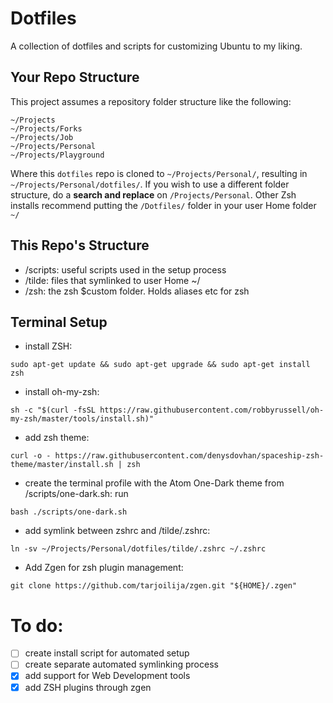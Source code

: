 # Dotfiles

A collection of dotfiles and scripts for customizing Ubuntu to my liking.

## Your Repo Structure
This project assumes a repository folder structure like the following:
```
~/Projects
~/Projects/Forks
~/Projects/Job
~/Projects/Personal
~/Projects/Playground
```
Where this ``dotfiles`` repo is cloned to ``~/Projects/Personal/``, resulting in ``~/Projects/Personal/dotfiles/``. If you wish to use a different folder structure, do a **search and replace** on ``/Projects/Personal``. Other Zsh installs recommend putting the ``/Dotfiles/`` folder in your user Home folder ``~/``

## This Repo's Structure
*   /scripts: useful scripts used in the setup process
*   /tilde: files that symlinked to user Home ~/
*   /zsh: the zsh $custom folder. Holds aliases etc for zsh

## Terminal Setup
*   install ZSH:
```shell
sudo apt-get update && sudo apt-get upgrade && sudo apt-get install zsh
```
*   install oh-my-zsh:
```shell
sh -c "$(curl -fsSL https://raw.githubusercontent.com/robbyrussell/oh-my-zsh/master/tools/install.sh)"
```
*   add zsh theme:
```shell
curl -o - https://raw.githubusercontent.com/denysdovhan/spaceship-zsh-theme/master/install.sh | zsh
```
*   create the terminal profile with the Atom One-Dark theme from /scripts/one-dark.sh: run
```shell
bash ./scripts/one-dark.sh
```
*   add symlink between zshrc and /tilde/.zshrc:
```shell
ln -sv ~/Projects/Personal/dotfiles/tilde/.zshrc ~/.zshrc
```
*   Add Zgen for zsh plugin management:
```shell
git clone https://github.com/tarjoilija/zgen.git "${HOME}/.zgen"
```

# To do:
-   [ ] create install script for automated setup
-   [ ] create separate automated symlinking process
-   [x] add support for Web Development tools
-   [x] add ZSH plugins through zgen
